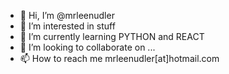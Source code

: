 - 👋 Hi, I’m @mrleenudler
- 👀 I’m interested in stuff
- 🌱 I’m currently learning PYTHON and REACT
- 💞️ I’m looking to collaborate on ...
- 📫 How to reach me mrleenudler[at]hotmail.com

<!---
mrleenudler/mrleenudler is a ✨ special ✨ repository because its `README.md` (this file) appears on my GitHub profile.
I can click the Preview link to take a look at my changes.
--->
